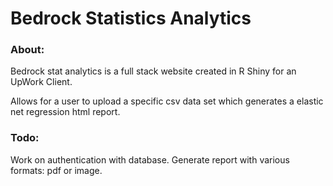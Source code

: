 # Bedrock Statistics Analytics
[](http://www.theswarmlab.com/img/portfolio/shiny.png)
### About:
Bedrock stat analytics is a full stack website created in R Shiny for an UpWork Client.

Allows for a user to upload a specific csv data set which generates a elastic net regression html report. 

### Todo:
Work on authentication with database.
Generate report with various formats: pdf or image.